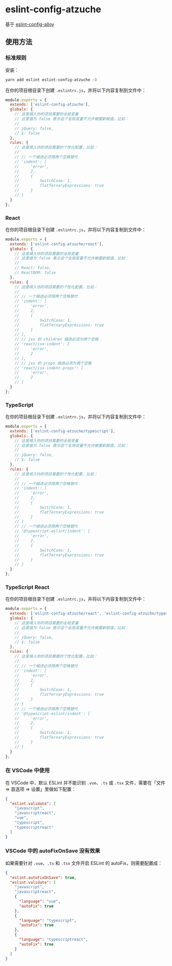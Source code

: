 # eslint-config-atzuche

基于 [eslint-config-alloy](https://github.com/AlloyTeam/eslint-config-alloy)

## 使用方法

### 标准规则

安装：

```bash
yarn add eslint eslint-config-atzuche -D
```

在你的项目根目录下创建 `.eslintrc.js`，并将以下内容复制到文件中：

```js
module.exports = {
  extends: ['eslint-config-atzuche'],
  globals: {
    // 这里填入你的项目需要的全局变量
    // 这里值为 false 表示这个全局变量不允许被重新赋值，比如：
    //
    // jQuery: false,
    // $: false
  },
  rules: {
    // 这里填入你的项目需要的个性化配置，比如：
    //
    // // 一个缩进必须用两个空格替代
    // 'indent': [
    //     'error',
    //     2,
    //     {
    //         SwitchCase: 1,
    //         flatTernaryExpressions: true
    //     }
    // ]
  }
};
```

### React

在你的项目根目录下创建 `.eslintrc.js`，并将以下内容复制到文件中：

```js
module.exports = {
  extends: ['eslint-config-atzuche/react'],
  globals: {
    // 这里填入你的项目需要的全局变量
    // 这里值为 false 表示这个全局变量不允许被重新赋值，比如：
    //
    // React: false,
    // ReactDOM: false
  },
  rules: {
    // 这里填入你的项目需要的个性化配置，比如：
    //
    // // 一个缩进必须用两个空格替代
    // 'indent': [
    //     'error',
    //     2,
    //     {
    //         SwitchCase: 1,
    //         flatTernaryExpressions: true
    //     }
    // ],
    // // jsx 的 children 缩进必须为两个空格
    // 'react/jsx-indent': [
    //     'error',
    //     2
    // ],
    // // jsx 的 props 缩进必须为两个空格
    // 'react/jsx-indent-props': [
    //     'error',
    //     2
    // ]
  }
};
```

### TypeScript

在你的项目根目录下创建 `.eslintrc.js`，并将以下内容复制到文件中：

```js
module.exports = {
  extends: ['eslint-config-atzuche/typescript'],
  globals: {
    // 这里填入你的项目需要的全局变量
    // 这里值为 false 表示这个全局变量不允许被重新赋值，比如：
    //
    // jQuery: false,
    // $: false
  },
  rules: {
    // 这里填入你的项目需要的个性化配置，比如：
    //
    // // 一个缩进必须用两个空格替代
    // 'indent': [
    //     'error',
    //     2,
    //     {
    //         SwitchCase: 1,
    //         flatTernaryExpressions: true
    //     }
    // ]
    // // 一个缩进必须用两个空格替代
    // '@typescript-eslint/indent': [
    //     'error',
    //     2,
    //     {
    //         SwitchCase: 1,
    //         flatTernaryExpressions: true
    //     }
    // ]
  }
};
```

### TypeScript React


在你的项目根目录下创建 `.eslintrc.js`，并将以下内容复制到文件中：

```js
module.exports = {
  extends: ['eslint-config-atzuche/react', 'eslint-config-atzuche/typescript'],
  globals: {
    // 这里填入你的项目需要的全局变量
    // 这里值为 false 表示这个全局变量不允许被重新赋值，比如：
    //
    // jQuery: false,
    // $: false
  },
  rules: {
    // 这里填入你的项目需要的个性化配置，比如：
    //
    // // 一个缩进必须用两个空格替代
    // 'indent': [
    //     'error',
    //     2,
    //     {
    //         SwitchCase: 1,
    //         flatTernaryExpressions: true
    //     }
    // ]
    // // 一个缩进必须用两个空格替代
    // '@typescript-eslint/indent': [
    //     'error',
    //     2,
    //     {
    //         SwitchCase: 1,
    //         flatTernaryExpressions: true
    //     }
    // ]
  }
};
```


### 在 VSCode 中使用

在 VSCode 中，默认 ESLint 并不能识别 `.vue`、`.ts` 或 `.tsx` 文件，需要在「文件 => 首选项 => 设置」里做如下配置：

```json
{
  "eslint.validate": [
    "javascript",
    "javascriptreact",
    "vue",
    "typescript",
    "typescriptreact"
  ]
}
```

### VSCode 中的 autoFixOnSave 没有效果

如果需要针对 `.vue`、`.ts` 和 `.tsx` 文件开启 ESLint 的 autoFix，则需要配置成：

```json
{
  "eslint.autoFixOnSave": true,
  "eslint.validate": [
    "javascript",
    "javascriptreact",
    {
      "language": "vue",
      "autoFix": true
    },
    {
      "language": "typescript",
      "autoFix": true
    },
    {
      "language": "typescriptreact",
      "autoFix": true
    }
  ]
}
```
